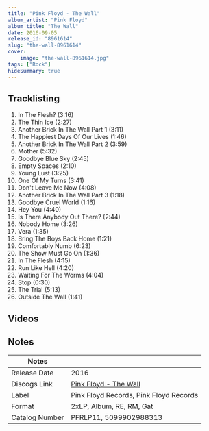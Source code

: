 ```yaml
---
title: "Pink Floyd - The Wall"
album_artist: "Pink Floyd"
album_title: "The Wall"
date: 2016-09-05
release_id: "8961614"
slug: "the-wall-8961614"
cover:
    image: "the-wall-8961614.jpg"
tags: ["Rock"]
hideSummary: true
---
```


## Tracklisting
1. In The Flesh? (3:16)
2. The Thin Ice (2:27)
3. Another Brick In The Wall Part 1 (3:11)
4. The Happiest Days Of Our Lives (1:46)
5. Another Brick In The Wall Part 2 (3:59)
6. Mother (5:32)
7. Goodbye Blue Sky (2:45)
8. Empty Spaces (2:10)
9. Young Lust (3:25)
10. One Of My Turns (3:41)
11. Don't Leave Me Now (4:08)
12. Another Brick In The Wall Part 3 (1:18)
13. Goodbye Cruel World (1:16)
14. Hey You (4:40)
15. Is There Anybody Out There? (2:44)
16. Nobody Home (3:26)
17. Vera (1:35)
18. Bring The Boys Back Home (1:21)
19. Comfortably Numb (6:23)
20. The Show Must Go On (1:36)
21. In The Flesh (4:15)
22. Run Like Hell (4:20)
23. Waiting For The Worms (4:04)
24. Stop (0:30)
25. The Trial (5:13)
26. Outside The Wall (1:41)

## Videos


## Notes

| Notes          |             |
| ---------------| ----------- |
| Release Date   | 2016 |
| Discogs Link   | [Pink Floyd - The Wall](https://www.discogs.com/release/8961614) |
| Label          | Pink Floyd Records, Pink Floyd Records |
| Format         | 2xLP, Album, RE, RM, Gat |
| Catalog Number | PFRLP11, 5099902988313 |

